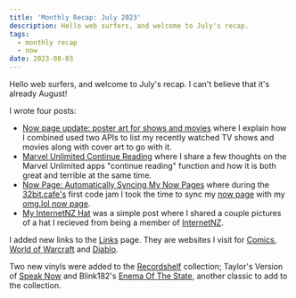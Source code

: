 ```yaml
---
title: 'Monthly Recap: July 2023'
description: Hello web surfers, and welcome to July's recap.
tags:
  - monthly recap
  - now
date: 2023-08-03
---
```


Hello web surfers, and welcome to July's recap. I can't believe that it's already August!

I wrote four posts:
- [Now page update: poster art for shows and movies](/posts/now-page-update-poster-art-for-shows-and-movies/) where I explain how I combined used two APIs to list my recently watched TV shows and movies along with cover art to go with it.
- [Marvel Unlimited Continue Reading](/posts/marvel-unlimited-continue-reading/) where I share a few thoughts on the Marvel Unlimited apps "continue reading" function and how it is both great and terrible at the same time.
- [Now Page: Automatically Syncing My Now Pages](/posts/now-page-automatically-syncing-my-now-pages/) where during the [32bit.cafe's](https://32bit.cafe/) first code jam I took the time to sync my [now page](/now/) with my [omg.lol now page](https://flamed.omg.lol/now).
- [My InternetNZ Hat](/posts/my-internetnz-hat/) was a simple post where I shared a couple pictures of a hat I recieved from being a member of [InternetNZ](https://internetnz.nz/).

I added new links to the [Links](/explore/links/) page. They are websites I visit for [Comics](/explore/links/#comics), [World of Warcraft](/explore/links/#world-of-warcraft) and [Diablo](/explore/links/#diablo).

Two new vinyls were added to the [Recordshelf](/recordshelf/) collection; Taylor's Version of [Speak Now](/recordshelf/#speak-now-(taylor's-version)/) and Blink182's [Enema Of The State](/recordshelf/#enema-of-the-state), another classic to add to the collection.
